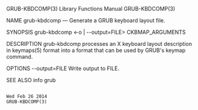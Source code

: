 GRUB-KBDCOMP(3)                                                                            Library Functions Manual                                                                           GRUB-KBDCOMP(3)



NAME
       grub-kbdcomp — Generate a GRUB keyboard layout file.


SYNOPSIS
       grub-kbdcomp <-o | --output=FILE> CKBMAP_ARGUMENTS


DESCRIPTION
       grub-kbdcomp processes an X keyboard layout description in keymaps(5) format into a format that can be used by GRUB's keymap command.


OPTIONS
       --output=FILE
              Write output to FILE.


SEE ALSO
       info grub



                                                                                               Wed Feb 26 2014                                                                                GRUB-KBDCOMP(3)
